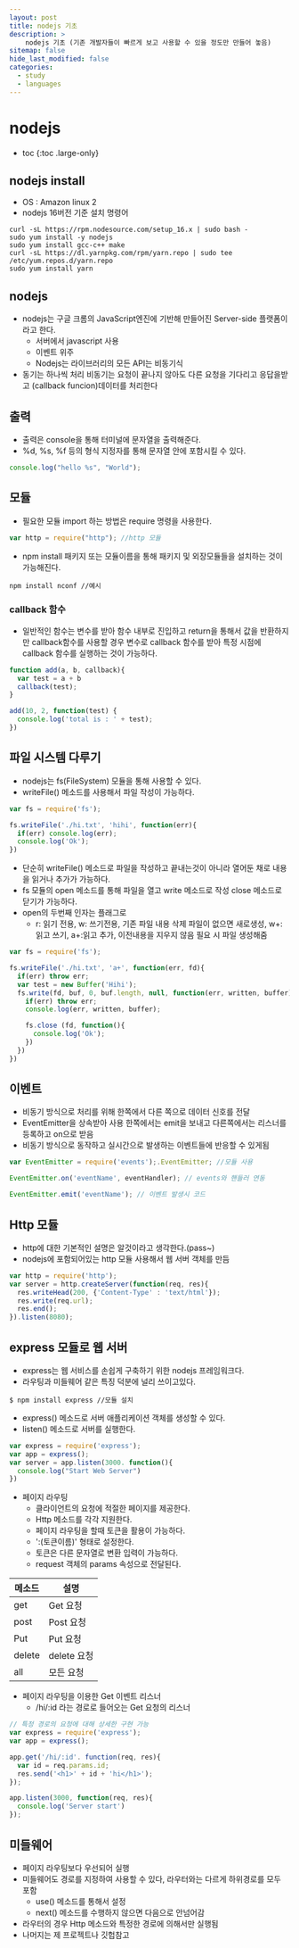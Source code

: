 ```yaml
---
layout: post
title: nodejs 기초
description: >
    nodejs 기초 (기존 개발자들이 빠르게 보고 사용할 수 있을 정도만 만들어 놓음)
sitemap: false
hide_last_modified: false
categories:
  - study
  - languages
---
```


# nodejs

* toc
{:toc .large-only}

## nodejs install
- OS : Amazon linux 2
- nodejs 16버전 기준 설치 명령어

~~~
curl -sL https://rpm.nodesource.com/setup_16.x | sudo bash -
sudo yum install -y nodejs
sudo yum install gcc-c++ make
curl -sL https://dl.yarnpkg.com/rpm/yarn.repo | sudo tee /etc/yum.repos.d/yarn.repo
sudo yum install yarn
~~~

## nodejs
- nodejs는 구글 크롬의 JavaScript엔진에 기반해 만들어진 Server-side 플랫폼이라고 한다.
  - 서버에서 javascript 사용
  - 이벤트 위주
  - Nodejs는 라이브러리의 모든 API는 비동기식
- 동기는 하나씩 처리 비동기는 요청이 끝나지 않아도 다른 요청을 기다리고 응답을받고 (callback funcion)데이터를 처리한다

## 출력
- 출력은 console을 통해 터미널에 문자열을 출력해준다.
- %d, %s, %f 등의 형식 지정자를 통해 문자열 안에 포함시킬 수 있다.

~~~javascript
console.log("hello %s", "World");
~~~

## 모듈
- 필요한 모듈 import 하는 방법은 require 명령을 사용한다.
~~~javascript
var http = require("http"); //http 모듈
~~~

- npm install 패키지 또는 모듈이름을 통해 패키지 및 외장모듈들을 설치하는 것이 가능해진다.

~~~
npm install nconf //예시
~~~

### callback 함수
- 일반적인 함수는 변수를 받아 함수 내부로 진입하고 return을 통해서 값을 반환하지만 callback함수를 사용할 경우 변수로 callback 함수를 받아 특정 시점에 callback 함수를 실행하는 것이 가능하다.

~~~javascript
function add(a, b, callback){
  var test = a + b
  callback(test);
}

add(10, 2, function(test) {
  console.log('total is : ' + test);
})
~~~

## 파일 시스템 다루기
- nodejs는 fs(FileSystem) 모듈을 통해 사용할 수 있다.
- writeFile() 메소드를 사용해서 파일 작성이 가능하다.

~~~javascript
var fs = require('fs');

fs.writeFile('./hi.txt', 'hihi', function(err){
  if(err) console.log(err);
  console.log('Ok');
})
~~~

- 단순히 writeFile() 메소드로 파일을 작성하고 끝내는것이 아니라 열어둔 채로 내용을 읽거나 추가가 가능하다.
- fs 모듈의 open 메소드를 통해 파일을 열고 write 메소드로 작성 close 메소드로 닫기가 가능하다.
- open의 두번째 인자는 플래그로
  - r: 읽기 전용, w: 쓰기전용, 기존 파일 내용 삭제 파일이 없으면 새로생성, w+: 읽고 쓰기, a+:읽고 추가, 이전내용을 지우지 않음 필요 시 파일 생성해줌

~~~javascript
var fs = require('fs');

fs.writeFile('./hi.txt', 'a+', function(err, fd){
  if(err) throw err;
  var test = new Buffer('Hihi');
  fs.write(fd, buf, 0, buf.length, null, function(err, written, buffer){
    if(err) throw err;
    console.log(err, written, buffer);

    fs.close (fd, function(){
      console.log('Ok');
    })
  })
})
~~~

## 이벤트
- 비동기 방식으로 처리를 위해 한쪽에서 다른 쪽으로 데이터 신호를 전달
- EventEmitter을 상속받아 사용 한쪽에서는 emit을 보내고 다른쪽에서는 리스너를 등록하고 on으로 받음
- 비동기 방식으로 동작하고 실시간으로 발생하는 이벤트들에 반응할 수 있게됨

~~~javascript
var EventEmitter = require('events');.EventEmitter; //모듈 사용

EventEmitter.on('eventName', eventHandler); // events와 핸들러 연동

EventEmitter.emit('eventName'); // 이벤트 발생시 코드
~~~

## Http 모듈
- http에 대한 기본적인 설명은 알것이라고 생각한다.(pass~)
- nodejs에 포함되어있는 http 모듈 사용해서 웹 서버 객체를 만듬

~~~javascript
var http = require('http');
var server = http.createServer(function(req, res){
  res.writeHead(200, {'Content-Type' : 'text/html'});
  res.write(req.url);
  res.end();
}).listen(8080);
~~~

## express 모듈로 웹 서버
- express는 웹 서비스를 손쉽게 구축하기 위한 nodejs 프레임워크다.
- 라우팅과 미들웨어 같은 특징 덕분에 널리 쓰이고있다.

~~~
$ npm install express //모듈 설치
~~~

- express() 메소드로 서버 애플리케이션 객체를 생성할 수 있다.
- listen() 메소드로 서버를 실행한다.

~~~javascript
var express = require('express');
var app = express();
var server = app.listen(3000. function(){
  console.log("Start Web Server")
})
~~~

- 페이지 라우팅
  - 클라이언트의 요청에 적절한 페이지를 제공한다.
  - Http 메소드를 각각 지원한다.
  - 페이지 라우팅을 할때 토큰을 활용이 가능하다.
  - ':(토큰이름)' 형태로 설정한다.
  - 토큰은 다른 문자열로 변환 입력이 가능하다.
  - request 객체의 params 속성으로 전달된다.

| 메소드 | 설명 |
|-----  | ------|
| get | Get 요청|
| post | Post 요청|
| Put | Put 요청|
| delete | delete 요청|
| all | 모든 요청|

- 페이지 라우팅을 이용한 Get 이벤트 리스너
  - /hi/:id 라는 경로로 들어오는 Get 요청의 리스너
  
~~~javascript
// 특정 경로의 요청에 대해 상세한 구현 가능
var express = require('express');
var app = express();

app.get('/hi/:id'. function(req, res){
  var id = req.params.id;
  res.send('<h1>' + id + 'hi</h1>');
});

app.listen(3000, function(req, res){
  console.log('Server start')
});
~~~

## 미들웨어
- 페이지 라우팅보다 우선되어 실행
- 미들웨어도 경로를 지정하여 사용할 수 있다, 라우터와는 다르게 하위경로를 모두 포함
  - use() 메소드를 통해서 설정
  - next() 메소드를 수행하지 않으면 다음으로 안넘어감
- 라우터의 경우 Http 메소드와 특정한 경로에 의해서만 실행됨
- 나머지는 제 프로젝트나 깃헙참고
